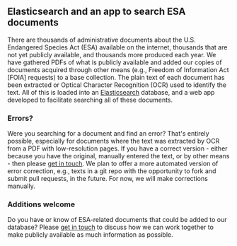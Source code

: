 ## Elasticsearch and an app to search ESA documents

There are thousands of administrative documents about the U.S. Endangered Species Act (ESA) available on the internet, thousands that are not yet publicly available, and thousands more produced each year. We have gathered PDFs of what is publicly available and added our copies of documents acquired through other means (e.g., Freedom of Information Act [FOIA] requests) to a base collection. The plain text of each document has been extracted or Optical Character Recognition (OCR) used to identify the text. All of this is loaded into an [Elasticsearch](https://www.elastic.co) database, and a web app developed to facilitate searching all of these documents.

### Errors?

Were you searching for a document and find an error? That's entirely possible, especially for documents where the text was extracted by OCR from a PDF with low-resolution pages. If you have a correct version - either because you have the original, manually entered the text, or by other means - then please [get in touch](mailto:esa@defenders.org). We plan to offer a more automated version of error correction, e.g., texts in a git repo with the opportunity to fork and submit pull requests, in the future. For now, we will make corrections manually.

### Additions welcome

Do you have or know of ESA-related documents that could be added to our database? Please [get in touch](mailto:esa@defenders.org) to discuss how we can work together to make publicly available as much information as possible.


